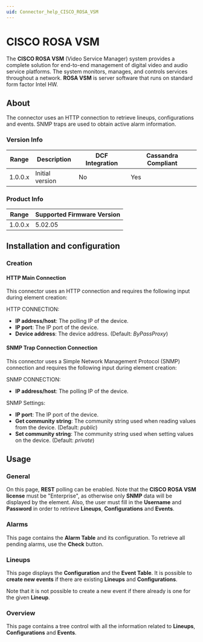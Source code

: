 ```yaml
---
uid: Connector_help_CISCO_ROSA_VSM
---
```


# CISCO ROSA VSM

The **CISCO ROSA VSM** (Video Service Manager) system provides a complete solution for end-to-end management of digital video and audio service platforms. The system monitors, manages, and controls services throughout a network. **ROSA VSM** is server software that runs on standard form factor Intel HW.

## About

The connector uses an HTTP connection to retrieve lineups, configurations and events. SNMP traps are used to obtain active alarm information.

### Version Info

| Range | Description | DCF Integration | Cassandra Compliant |
|------------------|-----------------|---------------------|-------------------------|
| 1.0.0.x          | Initial version | No                  | Yes                     |

### Product Info

| Range | Supported Firmware Version |
|------------------|-----------------------------|
| 1.0.0.x          | 5.02.05                     |

## Installation and configuration

### Creation

#### HTTP Main Connection

This connector uses an HTTP connection and requires the following input during element creation:

HTTP CONNECTION:

- **IP address/host**: The polling IP of the device.
- **IP port**: The IP port of the device.
- **Device address**: The device address. (Default: *ByPassProxy*)

#### SNMP Trap Connection Connection

This connector uses a Simple Network Management Protocol (SNMP) connection and requires the following input during element creation:

SNMP CONNECTION:

- **IP address/host**: The polling IP of the device.

SNMP Settings:

- **IP port**: The IP port of the device.
- **Get community string**: The community string used when reading values from the device. (Default: *public*)
- **Set community string**: The community string used when setting values on the device. (Default: *private*)

## Usage

### General

On this page, **REST** polling can be enabled. Note that the **CISCO ROSA VSM license** must be "Enterprise", as otherwise only **SNMP** data will be displayed by the element. Also, the user must fill in the **Username** and **Password** in order to retrieve **Lineups**, **Configurations** and **Events**.

### Alarms

This page contains the **Alarm Table** and its configuration. To retrieve all pending alarms, use the **Check** button.

### Lineups

This page displays the **Configuration** and the **Event Table**. It is possible to **create new events** if there are existing **Lineups** and **Configurations**.

Note that it is not possible to create a new event if there already is one for the given **Lineup**.

### Overview

This page contains a tree control with all the information related to **Lineups**, **Configurations** and **Events**.
